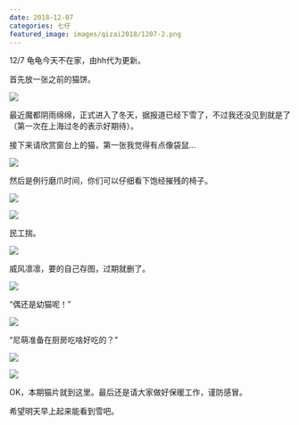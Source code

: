 ```yaml
---
date: 2018-12-07
categories: 七仔
featured_image: images/qizai2018/1207-2.png
---
```


12/7 龟龟今天不在家，由hh代为更新。

首先放一张之前的猫饼。

![](/images/qizai2018/1207-1.jpg)

最近魔都阴雨绵绵，正式进入了冬天，据报道已经下雪了，不过我还没见到就是了（第一次在上海过冬的表示好期待）。

接下来请欣赏窗台上的猫，第一张我觉得有点像袋鼠...

![](/images/qizai2018/1207-2.jpg)

然后是例行磨爪时间，你们可以仔细看下饱经摧残的椅子。

![](/images/qizai2018/1207-3.jpg)

![](/images/qizai2018/1207-4.jpg)

民工揣。

![](/images/qizai2018/1207-5.jpg)

威风凛凛，要的自己存图，过期就删了。

![](/images/qizai2018/1207-6.jpg)

“偶还是幼猫呢！”

![](/images/qizai2018/1207-7.jpg)

“尼萌准备在厨房吃啥好吃的？”

![](/images/qizai2018/1207-8.png)

![](/images/qizai2018/1207-9.png)

OK，本期猫片就到这里。最后还是请大家做好保暖工作，谨防感冒。

希望明天早上起来能看到雪吧。

